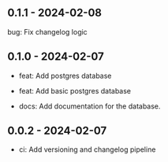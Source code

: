 ## 0.1.1 - 2024-02-08
bug: Fix changelog logic

## 0.1.0 - 2024-02-07
- feat: Add postgres database

* feat: Add basic postgres database

* docs: Add documentation for the database.

## 0.0.2 - 2024-02-07
- ci: Add versioning and changelog pipeline

